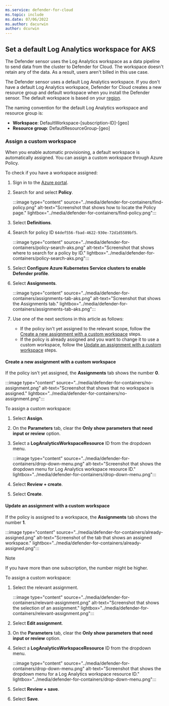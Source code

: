 ```yaml
---
ms.service: defender-for-cloud
ms.topic: include
ms.date: 07/06/2022
ms.author: dacurwin
author: dcurwin
---
```


## Set a default Log Analytics workspace for AKS

The Defender sensor uses the Log Analytics workspace as a data pipeline to send data from the cluster to Defender for Cloud. The workspace doesn't retain any of the data. As a result, users aren't billed in this use case.

The Defender sensor uses a default Log Analytics workspace. If you don't have a default Log Analytics workspace, Defender for Cloud creates a new resource group and default workspace when you install the Defender sensor. The default workspace is based on your [region](../faq-data-collection-agents.yml).

The naming convention for the default Log Analytics workspace and resource group is:

- **Workspace**: DefaultWorkspace-\[subscription-ID]-\[geo]
- **Resource group**: DefaultResourceGroup-\[geo]

### Assign a custom workspace

When you enable automatic provisioning, a default workspace is automatically assigned. You can assign a custom workspace through Azure Policy.

To check if you have a workspace assigned:

1. Sign in to the [Azure portal](https://portal.azure.com).

1. Search for and select **Policy**.

    :::image type="content" source="../media/defender-for-containers/find-policy.png" alt-text="Screenshot that shows how to locate the Policy page." lightbox="../media/defender-for-containers/find-policy.png":::

1. Select **Definitions**.

1. Search for policy ID `64def556-fbad-4622-930e-72d1d5589bf5`.

    :::image type="content" source="../media/defender-for-containers/policy-search-aks.png" alt-text="Screenshot that shows where to search for a policy by ID." lightbox="../media/defender-for-containers/policy-search-aks.png":::

1. Select **Configure Azure Kubernetes Service clusters to enable Defender profile**.

1. Select **Assignments**.

    :::image type="content" source="../media/defender-for-containers/assignments-tab-aks.png" alt-text="Screenshot that shows the Assignments tab." lightbox="../media/defender-for-containers/assignments-tab-aks.png":::

1. Use one of the next sections in this article as follows:

   - If the policy isn't yet assigned to the relevant scope, follow the [Create a new assignment with a custom workspace](#create-a-new-assignment-with-a-custom-workspace) steps.
   - If the policy is already assigned and you want to change it to use a custom workspace, follow the [Update an assignment with a custom workspace](#update-an-assignment-with-a-custom-workspace) steps.

#### Create a new assignment with a custom workspace

If the policy isn't yet assigned, the **Assignments** tab shows the number **0**.

:::image type="content" source="../media/defender-for-containers/no-assignment.png" alt-text="Screenshot that shows that no workspace is assigned." lightbox="../media/defender-for-containers/no-assignment.png":::

To assign a custom workspace:

1. Select **Assign**.

1. On the **Parameters** tab, clear the **Only show parameters that need input or review** option.

1. Select a **LogAnalyticsWorkspaceResource** ID from the dropdown menu.

   :::image type="content" source="../media/defender-for-containers/drop-down-menu.png" alt-text="Screenshot that shows the dropdown menu for Log Analytics workspace resource ID." lightbox="../media/defender-for-containers/drop-down-menu.png":::

1. Select **Review + create**.

1. Select **Create**.

#### Update an assignment with a custom workspace

If the policy is assigned to a workspace, the **Assignments** tab shows the number **1**.

:::image type="content" source="../media/defender-for-containers/already-assigned.png" alt-text="Screenshot of the tab that shows an assigned workspace." lightbox="../media/defender-for-containers/already-assigned.png":::

> [!NOTE]
> If you have more than one subscription, the number might be higher.

To assign a custom workspace:

1. Select the relevant assignment.

    :::image type="content" source="../media/defender-for-containers/relevant-assignment.png" alt-text="Screenshot that shows the selection of an assignment." lightbox="../media/defender-for-containers/relevant-assignment.png":::

1. Select **Edit assignment**.

1. On the **Parameters** tab, clear the **Only show parameters that need input or review** option.

1. Select a **LogAnalyticsWorkspaceResource** ID from the dropdown menu.

   :::image type="content" source="../media/defender-for-containers/drop-down-menu.png" alt-text="Screenshot that shows the dropdown menu for a Log Analytics workspace resource ID." lightbox="../media/defender-for-containers/drop-down-menu.png":::

1. Select **Review + save**.

1. Select **Save**.
